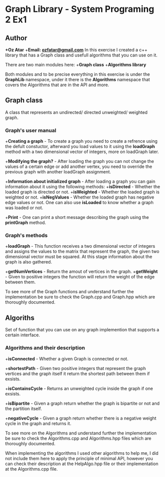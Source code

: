 # Graph Library - System Programing 2 Ex1
## Author
**+Oz Atar**
+**Email: ozfatar@gmail.com**
In this exercise I created a c++ library that has a Graph class and usefull
algorithms that you can use on it.

There are two main modules here:
+**Graph class**
+**Algorithms library**

Both modules and to be precise everything in this exercise is under the **GraphLib** namespace, under it there is the **Algorithms** namespace that covers the Algorithms that are in the API and more.

## Graph class
A class that represents an undirected/ directed unweighted/ weighted graph.
### Graph's user manual

+**Creating a graph** - To create a graph you need to create a refrence using the defult constuctor, afterward you load values to it using the **loadGraph** method with a two dimensional vector of integers, more on loadGraph later.

+**Modifying the graph?** - After loading the graph you can not change the values of a certain edge or add another vertex, you need to override the previous graph with another loadGraph assignment.

+**Information about initialized graph** - After loading a graph you can gain information about it using the following methods:
    +**isDirected** - Whether the loaded graph is directed or not.
    +**isWeighted** - Whether the loaded graph is weighted or not.
    +**isNegValues** - Whether the loaded graph has negative edge values or not.
One can also use **isLoaded** to know whether a graph was loaded or not.

+**Print** - One can print a short message describing the graph using the **printGraph** method.

### Graph's methods

+**loadGraph** - This function receives a two dimensional vector of integers and assigns the values to the matrix that represent the graph, the given two dimensional vector must be squared.
At this stage information about the graph is also gathered.

+**getNumVertices** - Return the amout of vertices in the graph.
+**getWeight** - Given to positive integers the function will return the weight of the edge between them.

To see more of the Graph functions and understand further the implementation be sure to check the Graph.cpp and Graph.hpp which are thoroughly documented.

## Algoriths
Set of function that you can use on any graph implemention that supports a certain interface.

### Algorithms and their description

+**isConnected** - Whether a given Graph is connected or not.

+**shortestPath** - Given two positive integers that represent the graph vertices and 
the graph itself it return the shortest path between them if exsists.

+**isContainsCycle** - Returns an unweighted cycle inside the graph if one exsists.

+**isBipartite** - Given a graph return whether the graph is bipartite or not and the partition itself.

+**negativeCycle** - Given a graph return whether there is a negative weight cycle in the graph and returns it.

To see more on the Algorithms and understand further the implementation be sure to check the Algorithms.cpp and Algorithms.hpp files which are thoroughly documented.

When implementing the algorithms I used other algorithms to help me, I did not include them here to apply the principle of minimal API, however you can check their description at the HelpAlgo.hpp file or their implementation at the Algorithms.cpp file.








